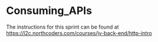 # Consuming_APIs
The instructions for this sprint can be found at https://l2c.northcoders.com/courses/jv-back-end/http-intro
